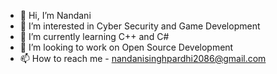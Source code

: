 - 👋 Hi, I’m Nandani
- 👀 I’m interested in Cyber Security and Game Development
- 🌱 I’m currently learning C++ and C#
- 💞️ I’m looking to work on Open Source Development
- 📫 How to reach me - nandanisinghpardhi2086@gmail.com

<!---
Frizzy2086/Frizzy2086 is a ✨ special ✨ repository because its `README.md` (this file) appears on your GitHub profile.
You can click the Preview link to take a look at your changes.
--->
